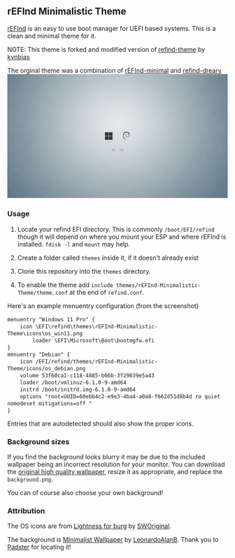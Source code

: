 ## rEFInd Minimalistic Theme

[rEFInd](http://www.rodsbooks.com/refind/) is an easy to use boot manager for UEFI
based systems. This is a clean and minimal theme for it.

NOTE: This theme is forked and modified version of [refind-theme](https://github.com/kvnbias/refind-theme) by [kvnbias](https://github.com/kvnbias)

The orginal theme was  a combination of [rEFInd-minimal](https://github.com/EvanPurkhiser/rEFInd-minimal) and [refind-dreary](https://github.com/dheishman/refind-dreary)
![rEFInd-Minimalistic-Theme](https://github.com/iammrmehedi/rEFInd-Minimalistic-Theme/blob/main/screenshot.webp)

### Usage

 1. Locate your refind EFI directory. This is commonly `/boot/EFI/refind`
    though it will depend on where you mount your ESP and where rEFInd is
    installed. `fdisk -l` and `mount` may help.

 2. Create a folder called `themes` inside it, if it doesn't already exist

 3. Clone this repository into the `themes` directory.

 4. To enable the theme add `include themes/rEFInd-Minimalistic-Theme/theme.conf` at the end of
    `refind.conf`.

Here's an example menuentry configuration (from the screenshot)

```
menuentry "Windows 11 Pro" {
	icon \EFI\refind\themes\rEFInd-Minimalistic-Theme\icons\os_win11.png
    	loader \EFI\Microsoft\Boot\bootmgfw.efi
}
menuentry "Debian" {
    icon /EFI/refind/themes/rEFInd-Minimalistic-Theme/icons/os_debian.png
    volume 53f60ca1-c118-4885-b66b-3f29039e5a43
    loader /boot/vmlinuz-6.1.0-9-amd64
    initrd /boot/initrd.img-6.1.0-9-amd64
    options "root=UUID=60ebb4c2-e9e3-4ba4-a0a8-f662d51d8b4d ro quiet nomodeset mitigations=off "
}
```

Entries that are autodetected should also show the proper icons.

### Background sizes

If you find the background looks blurry it may be due to the included wallpaper
being an incorrect resolution for your monitor. You can download the [original
high quality wallpaper][wallpaper], resize it as appropriate, and replace the
`background.png`.

You can of course also choose your own background!

### Attribution

The OS icons are from [Lightness for burg][icons] by [SWOriginal][icon-author].

The background is [Minimalist Wallpaper][wallpaper] by
[LeonardoAIanB][wallpaper-author]. Thank you to [Padster][padster] for locating
it!

[icons]: http://sworiginal.deviantart.com/art/Lightness-for-burg-181461810
[icon-author]: http://sworiginal.deviantart.com/

[padster]: https://github.com/theRealPadster
[wallpaper]: http://leonardoalanb.deviantart.com/art/Minimalist-wallpaper-295519786
[wallpaper-author]: http://leonardoalanb.deviantart.com/
